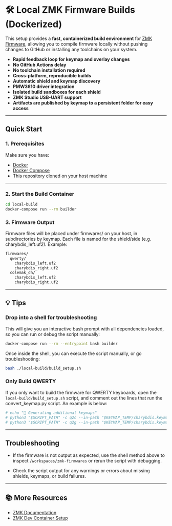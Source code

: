 # 🛠️ Local ZMK Firmware Builds (Dockerized)

This setup provides a **fast, containerized build environment** for [ZMK Firmware](https://zmk.dev), allowing you to compile firmware locally without pushing changes to GitHub or installing any toolchains on your system.

- **Rapid feedback loop for keymap and overlay changes**
- **No GitHub Actions delay**
- **No toolchain installation required**
- **Cross-platform, reproducible builds**
- **Automatic shield and keymap discovery**
- **PMW3610 driver integration**
- **Isolated build sandboxes for each shield**
- **ZMK Studio USB-UART support**
- **Artifacts are published by keymap to a persistent folder for easy access**

---

## Quick Start

### 1. Prerequisites

Make sure you have:

- [Docker](https://docs.docker.com/get-docker/)
- [Docker Compose](https://docs.docker.com/compose/install/)
- This repository cloned on your host machine

---

### 2. Start the Build Container

```bash
cd local-build
docker-compose run --rm builder
```

### 3. Firmware Output

Firmware files will be placed under firmwares/ on your host, in subdirectories by keymap. Each file is named for the shield/side (e.g. charybdis_left.uf2). Example:

```bash
firmwares/
  qwerty/
    charybdis_left.uf2
    charybdis_right.uf2
  colemak_dh/
    charybdis_left.uf2
    charybdis_right.uf2
```

---

## 💡 Tips

### Drop into a shell for troubleshooting

This will give you an interactive bash prompt with all dependencies loaded, so you can run or debug the script manually:

```bash
docker-compose run --rm --entrypoint bash builder
```
Once inside the shell, you can execute the script manually, or go troubleshooting:

```bash
bash ./local-build/build_setup.sh
```

### Only Build QWERTY

If you only want to build the firmware for QWERTY keyboards, open the `local-build/build_setup.sh` script, and comment out the lines that run the convert_keymap.py script. An example is below:

```bash
# echo "🔧 Generating additional keymaps"
# python3 "$SCRIPT_PATH" -c q2c --in-path "$KEYMAP_TEMP/charybdis.keymap"
# python3 "$SCRIPT_PATH" -c q2g --in-path "$KEYMAP_TEMP/charybdis.keymap"
```

---

## Troubleshooting

- If the firmware is not output as expected, use the shell method above to inspect `/workspaces/zmk-firmwares` or rerun the script with debugging.

- Check the script output for any warnings or errors about missing shields, keymaps, or build failures.

---

## 📚 More Resources

- [ZMK Documentation](https://zmk.dev/docs)
- [ZMK Dev Container Setup](https://zmk.dev/docs/development/local-toolchain/setup/container)
